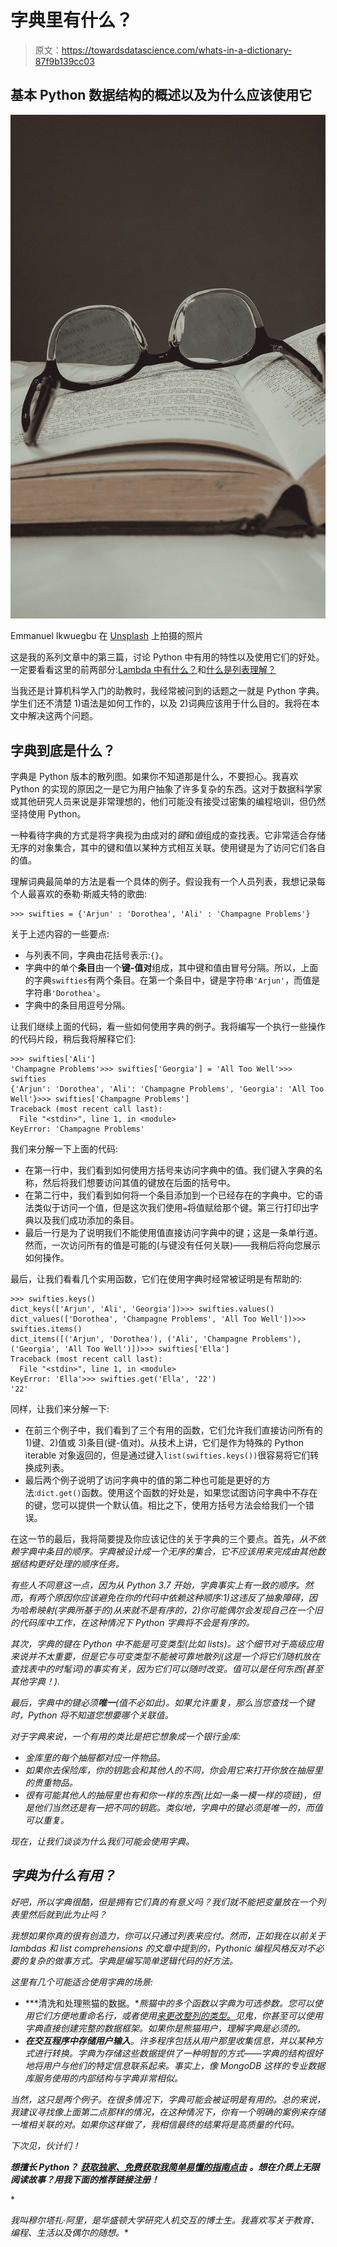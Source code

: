 # 字典里有什么？

> 原文：<https://towardsdatascience.com/whats-in-a-dictionary-87f9b139cc03>

## 基本 Python 数据结构的概述以及为什么应该使用它

![](img/496f7c0608cb7dc94a2ba941279f505e.png)

Emmanuel Ikwuegbu 在 [Unsplash](https://unsplash.com?utm_source=medium&utm_medium=referral) 上拍摄的照片

这是我的系列文章中的第三篇，讨论 Python 中有用的特性以及使用它们的好处。一定要看看这里的前两部分:[Lambda 中有什么？](/whats-in-a-lambda-c8cdc67ff107)和[什么是列表理解？](/whats-in-a-list-comprehension-c5d36b62f5)

当我还是计算机科学入门的助教时，我经常被问到的话题之一就是 Python 字典。学生们还不清楚 1)语法是如何工作的，以及 2)词典应该用于什么目的。我将在本文中解决这两个问题。

## 字典到底是什么？

字典是 Python 版本的散列图。如果你不知道那是什么，不要担心。我喜欢 Python 的实现的原因之一是它为用户抽象了许多复杂的东西。这对于数据科学家或其他研究人员来说是非常理想的，他们可能没有接受过密集的编程培训，但仍然坚持使用 Python。

一种看待字典的方式是将字典视为由成对的*键*和*值*组成的查找表。它非常适合存储无序的对象集合，其中的键和值以某种方式相互关联。使用键是为了访问它们各自的值。

理解词典最简单的方法是看一个具体的例子。假设我有一个人员列表，我想记录每个人最喜欢的泰勒·斯威夫特的歌曲:

```
>>> swifties = {'Arjun' : 'Dorothea', 'Ali' : 'Champagne Problems'}
```

关于上述内容的一些要点:

*   与列表不同，字典由花括号表示:`{}`。
*   字典中的单个**条目**由一个**键-值对**组成，其中键和值由冒号分隔。所以，上面的字典`swifties`有两个条目。在第一个条目中，键是字符串`'Arjun'`，而值是字符串`'Dorothea'`。
*   字典中的条目用逗号分隔。

让我们继续上面的代码，看一些如何使用字典的例子。我将编写一个执行一些操作的代码片段，稍后我将解释它们:

```
>>> swifties['Ali']
'Champagne Problems'>>> swifties['Georgia'] = 'All Too Well'>>> swifties
{'Arjun': 'Dorothea', 'Ali': 'Champagne Problems', 'Georgia': 'All Too Well'}>>> swifties['Champagne Problems']
Traceback (most recent call last):
  File "<stdin>", line 1, in <module>
KeyError: 'Champagne Problems'
```

我们来分解一下上面的代码:

*   在第一行中，我们看到如何使用方括号来访问字典中的值。我们键入字典的名称，然后将我们想要访问其值的键放在后面的括号中。
*   在第二行中，我们看到如何将一个条目添加到一个已经存在的字典中。它的语法类似于访问一个值，但是这次我们使用`=`将值赋给那个键。第三行打印出字典以及我们成功添加的条目。
*   最后一行是为了说明我们不能使用值直接访问字典中的键；这是一条单行道。然而，一次访问所有的值是可能的(与键没有任何关联)——我稍后将向您展示如何操作。

最后，让我们看看几个实用函数，它们在使用字典时经常被证明是有帮助的:

```
>>> swifties.keys()
dict_keys(['Arjun', 'Ali', 'Georgia'])>>> swifties.values()
dict_values(['Dorothea', 'Champagne Problems', 'All Too Well'])>>> swifties.items()
dict_items([('Arjun', 'Dorothea'), ('Ali', 'Champagne Problems'), ('Georgia', 'All Too Well')])>>> swifties['Ella']
Traceback (most recent call last):
  File "<stdin>", line 1, in <module>
KeyError: 'Ella'>>> swifties.get('Ella', '22')
'22'
```

同样，让我们来分解一下:

*   在前三个例子中，我们看到了三个有用的函数，它们允许我们直接访问所有的 1)键、2)值或 3)条目(键-值对)。从技术上讲，它们是作为特殊的 Python iterable 对象返回的，但是通过键入`list(swifties.keys())`很容易将它们转换成列表。
*   最后两个例子说明了访问字典中的值的第二种也可能是更好的方法:`dict.get()`函数。使用这个函数的好处是，如果您试图访问字典中不存在的键，您可以提供一个默认值。相比之下，使用方括号方法会给我们一个错误。

在这一节的最后，我将简要提及你应该记住的关于字典的三个要点。首先，*从不依赖字典中条目的顺序。字典被设计成一个无序的集合，它不应该用来完成由其他数据结构更好处理的顺序任务。*

*有些人不同意这一点，因为从 Python 3.7 开始，字典事实上有一致的顺序。然而，有两个原因你应该避免在你的代码中依赖这种顺序:1)这违反了抽象障碍，因为哈希映射(字典所基于的)从来就不是有序的，2)你可能偶尔会发现自己在一个旧的代码库中工作，在这种情况下 Python 字典将不会是有序的。*

*其次，字典的键在 Python 中不能是可变类型(比如 lists)。这个细节对于高级应用来说并不太重要，但是它与可变类型不能被可靠地散列(这是一个将它们随机放在查找表中的时髦词)的事实有关，因为它们可以随时改变。值可以是任何东西(甚至其他字典！).*

*最后，字典中的键必须**唯一**(值不必如此)。如果允许重复，那么当您查找一个键时，Python 将不知道您想要哪个关联值。*

*对于字典来说，一个有用的类比是把它想象成一个银行金库:*

*   *金库里的每个抽屉都对应一件物品。*
*   *如果你去保险库，你的钥匙会和其他人的不同，你会用它来打开你放在抽屉里的贵重物品。*
*   *很有可能其他人的抽屉里也有和你一样的东西(比如一条一模一样的项链)，但是他们当然还是有一把不同的钥匙。类似地，字典中的键必须是唯一的，而值可以重复。*

*现在，让我们谈谈为什么我们可能会使用字典。*

## *字典为什么有用？*

*好吧，所以字典很酷，但是拥有它们真的有意义吗？我们就不能把变量放在一个列表里然后就到此为止吗？*

*我想如果你真的很有创造力，你可以只通过列表来应付。然而，正如我在以前关于 lambdas 和 list comprehensions 的文章中提到的，Pythonic 编程风格反对不必要的复杂的做事方式。字典是编写简单逻辑代码的好方法。*

*这里有几个可能适合使用字典的场景:*

*   ***清洗和处理熊猫的数据。**熊猫中的多个函数以字典为可选参数。您可以使用它们方便地重命名行，或者使用[来更改整列的类型。](https://pandas.pydata.org/docs/reference/api/pandas.DataFrame.astype.html)见鬼，你甚至可以使用字典直接创建完整的数据框架。如果你是熊猫用户，理解字典是必须的。*
*   ***在交互程序中存储用户输入**。许多程序包括从用户那里收集信息，并以某种方式进行转换。字典为存储这些数据提供了一种明智的方式——字典的结构很好地将用户与他们的特定信息联系起来。事实上，像 MongoDB 这样的专业数据库服务使用的内部结构与字典非常相似。*

*当然，这只是两个例子。在很多情况下，字典可能会被证明是有用的。总的来说，我建议寻找像上面第二点那样的情况，在这种情况下，你有一个明确的案例来存储一堆相关联的对。如果你这样做了，我相信最终的结果将是高质量的代码。*

*下次见，伙计们！*

***想擅长 Python？** [**获取独家、免费获取我简单易懂的指南点击**](https://witty-speaker-6901.ck.page/0977670a91) **。想在介质上无限阅读故事？用我下面的推荐链接注册！***

*[](https://murtaza5152-ali.medium.com/?source=entity_driven_subscription-607fa603b7ce---------------------------------------)  

*我叫穆尔塔扎·阿里，是华盛顿大学研究人机交互的博士生。我喜欢写关于教育、编程、生活以及偶尔的随想。**